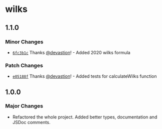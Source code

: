 # wilks

## 1.1.0

### Minor Changes

- [`6fc3b1c`](https://github.com/devastion/wilks/commit/6fc3b1cee8c450a96e2e2918720a0799a8ffe04f) Thanks [@devastion](https://github.com/devastion)! - Added 2020 wilks formula

### Patch Changes

- [`e05188f`](https://github.com/devastion/wilks/commit/e05188fc34d7062683c1b1e72cf273cae3f6cf81) Thanks [@devastion](https://github.com/devastion)! - Added tests for calculateWilks function

## 1.0.0

### Major Changes

- Refactored the whole project. Added better types, documentation and JSDoc comments.
